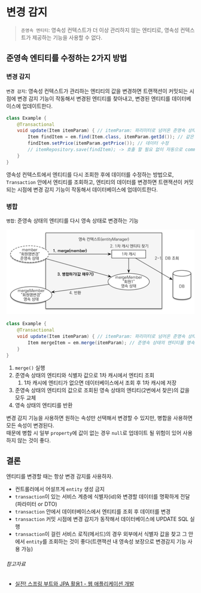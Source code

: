# 변경 감지

> `준영속 엔티티`: 영속성 컨텍스트가 더 이상 관리하지 않는 엔티티로, 영속성 컨텍스트가 제공하는 기능을 사용할 수 없다.

## 준영속 엔티티를 수정하는 2가지 방법

### 변경 감지

`변경 감지`: 영속성 컨텍스트가 관리하는 엔티티의 값을 변경하면 트랜잭션이 커밋되는 시점에 변경 감지 기능이 작동해서 변경된 엔티티를 찾아내고, 변경된 엔티티를 데이터베이스에 업데이트한다.

```java
class Example {
    @Transactional
    void update(Item itemParam) { // itemParam: 파리미터로 넘어온 준영속 상태의 엔티티
        Item findItem = em.find(Item.class, itemParam.getId()); // 같은 엔티티를 조회
        findItem.setPrice(itemParam.getPrice()); // 데이터 수정
        // itemRepository.save(findItem); -> 호출 할 필요 없이 자동으로 commit
    }
}
```

영속성 컨텍스트에서 엔티티를 다시 조회한 후에 데이터를 수정하는 방법으로,  
`Transaction` 안에서 엔티티를 조회하고, 엔티티의 데이터를 변경하면 트랜잭션이 커밋되는 시점에 변경 감지 기능이 작동해서 데이터베이스에 업데이트한다.

### 병합

`병합`: 준영속 상태의 엔티티를 다시 영속 상태로 변경하는 기능

![img.png](../../../image/entity_merge.png)

```java
class Example {
    @Transactional
    void update(Item itemParam) { // itemParam: 파리미터로 넘어온 준영속 상태의 엔티티
        Item mergeItem = em.merge(itemParam); // 준영속 상태의 엔티티를 영속 상태로 변경
    }
}
```

1. `merge()` 실행
2. 준영속 상태의 엔티티와 식별자 값으로 1차 캐시에서 엔티티 조회
   1. 1차 캐시에 엔티티가 없으면 데이터베이스에서 조회 후 1차 캐시에 저장
3. 준영속 상태의 엔티티의 값으로 조회된 영속 상태의 엔티티(2번에서 찾은)의 값을 모두 교체
4. 영속 상태의 엔티티를 반환

변경 감지 기능을 사용하면 원하는 속성만 선택해서 변경할 수 있지만, 병합을 사용하면 모든 속성이 변경된다.  
때문에 병합 시 일부 `property`에 값이 없는 경우 `null`로 업데이트 될 위험이 있어 사용하지 않는 것이 좋다.

## 결론

엔티티를 변경할 때는 항상 변경 감지를 사용하자.

- 컨트롤러에서 어설프게 `entity` 생성 금지
- `transaction`이 있는 서비스 계층에 식별자(id)와 변경할 데이터를 명확하게 전달(파라미터 or DTO)
- `transaction` 안에서 데이터베이스에서 엔티티를 조회 후 데이터를 변경
- `transaction` 커밋 시점에 변경 감지가 동작해서 데이터베이스에 UPDATE SQL 실행
- `transaction`이 걸린 서비스 로직(메서드)의 경우 외부에서 식별자 값을 찾고 그 안에서 `entity`를 조회하는 것이 좋다(트랜잭션 내 영속성 보장으로 변경감지 기능 사용 가능)

###### 참고자료

- [실전! 스프링 부트와 JPA 활용1 - 웹 애플리케이션 개발](https://www.inflearn.com/course/스프링부트-JPA-활용-1)